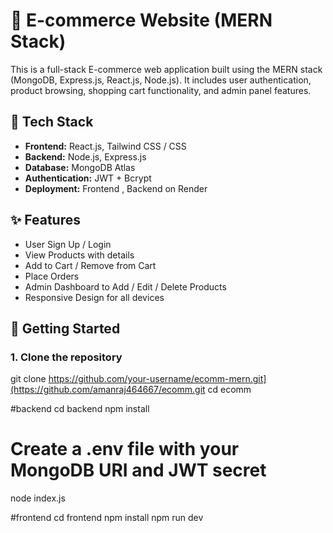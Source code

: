 # 🛒 E-commerce Website (MERN Stack)

This is a full-stack E-commerce web application built using the MERN stack (MongoDB, Express.js, React.js, Node.js). It includes user authentication, product browsing, shopping cart functionality, and admin panel features.

## 🔧 Tech Stack

- **Frontend:** React.js, Tailwind CSS / CSS
- **Backend:** Node.js, Express.js
- **Database:** MongoDB Atlas
- **Authentication:** JWT + Bcrypt
- **Deployment:** Frontend , Backend on Render 

## ✨ Features

- User Sign Up / Login
- View Products with details
- Add to Cart / Remove from Cart
- Place Orders
- Admin Dashboard to Add / Edit / Delete Products
- Responsive Design for all devices

## 🚀 Getting Started

### 1. Clone the repository

git clone https://github.com/your-username/ecomm-mern.git](https://github.com/amanraj464667/ecomm.git
cd ecomm

#backend
cd backend
npm install
# Create a .env file with your MongoDB URI and JWT secret
node index.js

#frontend
cd frontend
npm install
npm run dev
